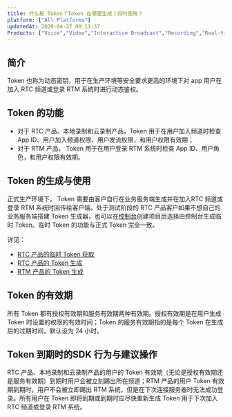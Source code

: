 ```yaml
---
title: 什么是 Token？Token 在哪里生成？何时使用？
platform: ["All Platforms"]
updatedAt: 2020-04-27 00:11:37
Products: ["Voice","Video","Interactive Broadcast","Recording","Real-time-Messaging","RTSA","cloud-recording","Volcengine AI Vision","Kingsoft Audio Moderation","Aliyun Audio Moderation"]
---
```

## 简介

Token 也称为动态密钥，用于在生产环境等安全要求更高的环境下对 app 用户在加入 RTC 频道或登录 RTM 系统时进行动态鉴权。



## Token 的功能

- 对于 RTC 产品、本地录制和云录制产品，Token 用于在用户加入频道时检查 App ID、用户加入频道权限、用户发流权限，和用户权限有效期；
- 对于 RTM 产品， Token 用于在用户登录 RTM 系统时检查 App ID、用户角色，和用户权限有效期。

## Token 的生成与使用

正式生产环境下， Token 需要由客户自行在业务服务端生成并在加入RTC 频道或登录 RTM 系统时回传给客户端。处于测试阶段的 RTC 产品客户如果不想自己的业务服务端搭建 Token 生成器，也可以在[控制台](https://console.agora.io/)创建项目后选择由控制台生成临时 Token。临时 Token 的功能与正式 Token 完全一致。

详见：

- [RTC 产品的临时 Token 获取](https://docs.agora.io/cn/Agora%20Platform/token?platform=All%20Platforms#%E8%8E%B7%E5%8F%96%E4%B8%B4%E6%97%B6-token)
- [RTC 产品的 Token 生成](https://docs.agora.io/cn/Interactive%20Broadcast/token_server_cpp?platform=CPP)
- [RTM 产品的 Token 生成](https://docs.agora.io/cn/Real-time-Messaging/rtm_token?platform=All%20Platforms)

## Token 的有效期

所有 Token 都有授权有效期和服务有效期两种有效期。授权有效期是在用户生成 Token 时设置的权限的有效时间；Token 的服务有效期指的是每个 Token 在生成后的过期时间，默认设为 24 小时。

## Token 到期时的SDK 行为与建议操作

RTC 产品、本地录制和云录制产品的用户的 Token 有效期（无论是授权有效期还是服务有效期）到期时用户会被立刻踢出所在频道；RTM 产品的用户 Token 有效期到期时，用户不会被立即踢出 RTM 系统，但是在下次连接服务器时无法成功登录。所有用户在 Token 即将到期或到期时应尽快重新生成 Token 用于下次加入 RTC 频道或登录 RTM 系统。